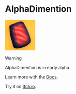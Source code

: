 # AlphaDimention
![AlphaDimention](icon.png)

> [!WARNING]
> AlphaDimention is in early alpha.

Learn more with the [Docs](https://artelephantb.gitbook.io/alphadimention/).

Try it on [Itch.io](https://harlepengren.itch.io/alphadimention).
